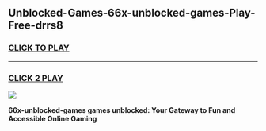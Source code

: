 
## Unblocked-Games-66x-unblocked-games-Play-Free-drrs8
<h3>
<a href="https://premium76.site?title=66x-unblocked-games&ref=21A">CLICK TO PLAY</a></h3>
<hr>

<h3>
<a href="https://premium76.site?title=66x-unblocked-games&ref=21A">CLICK 2 PLAY</a>
  
</h3>

<a href="https://premium76.site?title=66x-unblocked-games&ref=21A"><img src="https://clearcache.store/games.png"></a>


**66x-unblocked-games games unblocked: Your Gateway to Fun and Accessible Online Gaming**
